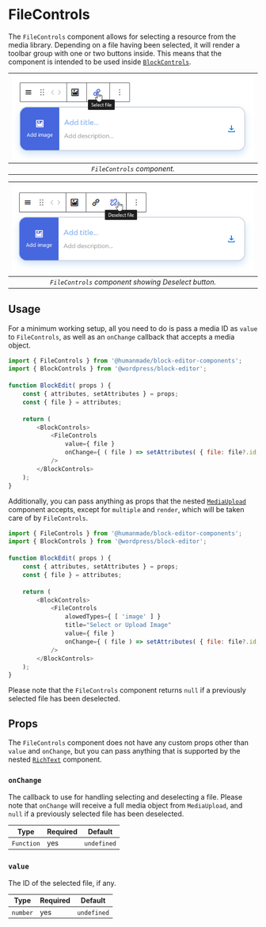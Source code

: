 # FileControls

The `FileControls` component allows for selecting a resource from the media library.
Depending on a file having been selected, it will render a toolbar group with one or two buttons inside.
This means that the component is intended to be used inside [`BlockControls`](https://github.com/WordPress/gutenberg/blob/trunk/packages/block-editor/src/components/block-controls/index.js).

| ![file-controls--hover.png](../../../assets/images/file-controls--hover.png) |
|:---:|
| _`FileControls` component._ |

| ![file-controls--deselect.png](../../../assets/images/file-controls--deselect.png) |
|:---:|
| _`FileControls` component showing Deselect button._ |

## Usage

For a minimum working setup, all you need to do is pass a media ID as `value` to `FileControls`, as well as an `onChange` callback that accepts a media object.

```js
import { FileControls } from '@humanmade/block-editor-components';
import { BlockControls } from '@wordpress/block-editor';

function BlockEdit( props ) {
	const { attributes, setAttributes } = props;
	const { file } = attributes;

	return (
		<BlockControls>
			<FileControls
				value={ file }
				onChange={ ( file ) => setAttributes( { file: file?.id, url: file?.url } ) }
			/>
		</BlockControls>
	);
}
```

Additionally, you can pass anything as props that the nested [`MediaUpload`](https://github.com/WordPress/gutenberg/tree/trunk/packages/block-editor/src/components/media-upload/index.js) component accepts, except for `multiple` and `render`, which will be taken care of by `FileControls`.

```js
import { FileControls } from '@humanmade/block-editor-components';
import { BlockControls } from '@wordpress/block-editor';

function BlockEdit( props ) {
	const { attributes, setAttributes } = props;
	const { file } = attributes;

	return (
		<BlockControls>
			<FileControls
				alowedTypes={ [ 'image' ] }
				title="Select or Upload Image"
				value={ file }
				onChange={ ( file ) => setAttributes( { file: file?.id, url: file?.url } ) }
			/>
		</BlockControls>
	);
}
```

Please note that the `FileControls` component returns `null` if a previously selected file has been deselected.

## Props

The `FileControls` component does not have any custom props other than `value` and `onChange`, but you can pass anything that is supported by the nested [`RichText`](https://github.com/WordPress/gutenberg/blob/trunk/packages/block-editor/src/components/rich-text/index.js) component.

### `onChange`

The callback to use for handling selecting and deselecting a file.
Please note that `onChange` will receive a full media object from `MediaUpload`, and `null` if a previously selected file has been deselected.

| Type                                 | Required                             | Default                              |
|--------------------------------------|--------------------------------------|--------------------------------------|
| `Function`                           | yes                                  | `undefined`                          |

### `value`

The ID of the selected file, if any.

| Type                                 | Required                             | Default                              |
|--------------------------------------|--------------------------------------|--------------------------------------|
| `number`                             | yes                                  | `undefined`                          |
